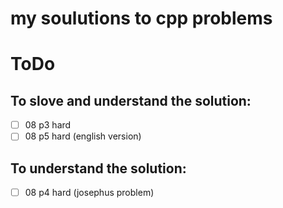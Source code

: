# my soulutions to cpp problems

# ToDo
## To slove and understand the solution:
- [ ] 08 p3 hard
- [ ] 08 p5 hard (english version)

## To understand the solution:
- [ ] 08 p4 hard (josephus problem)
